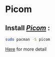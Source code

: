 # Picom

## Install [_Picom_]() :

```bash
sudo pacman -S picom
```

[Here](https://github.com/yshui/picom) for more detail

